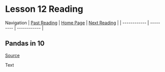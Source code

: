# Lesson 12 Reading

Navigation
| [Past Reading](../Read-11/README.md) | [Home Page](../README.md) | [Next Reading](../Read-13/README.md) |
| ------------ | --------- | ------------ |

## Pandas in 10

[Source](https://pandas.pydata.org/pandas-docs/stable/user_guide/10min.html)

Text
